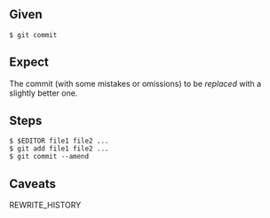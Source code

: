 ## Given

    $ git commit

## Expect

The commit (with some mistakes or omissions) to be *replaced* with a slightly
better one.

## Steps

    $ $EDITOR file1 file2 ...
    $ git add file1 file2 ...
    $ git commit --amend

## Caveats

REWRITE_HISTORY
